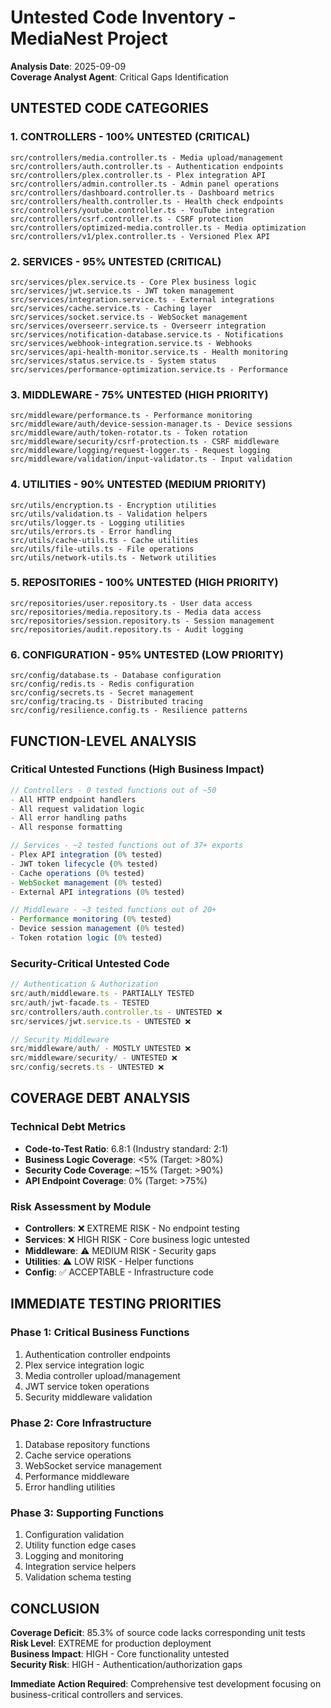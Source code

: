 # Untested Code Inventory - MediaNest Project
**Analysis Date**: 2025-09-09  
**Coverage Analyst Agent**: Critical Gaps Identification

## UNTESTED CODE CATEGORIES

### 1. CONTROLLERS - 100% UNTESTED (CRITICAL)
```
src/controllers/media.controller.ts - Media upload/management
src/controllers/auth.controller.ts - Authentication endpoints  
src/controllers/plex.controller.ts - Plex integration API
src/controllers/admin.controller.ts - Admin panel operations
src/controllers/dashboard.controller.ts - Dashboard metrics
src/controllers/health.controller.ts - Health check endpoints
src/controllers/youtube.controller.ts - YouTube integration
src/controllers/csrf.controller.ts - CSRF protection
src/controllers/optimized-media.controller.ts - Media optimization
src/controllers/v1/plex.controller.ts - Versioned Plex API
```

### 2. SERVICES - 95% UNTESTED (CRITICAL)
```
src/services/plex.service.ts - Core Plex business logic
src/services/jwt.service.ts - JWT token management
src/services/integration.service.ts - External integrations
src/services/cache.service.ts - Caching layer
src/services/socket.service.ts - WebSocket management
src/services/overseerr.service.ts - Overseerr integration
src/services/notification-database.service.ts - Notifications
src/services/webhook-integration.service.ts - Webhooks
src/services/api-health-monitor.service.ts - Health monitoring
src/services/status.service.ts - System status
src/services/performance-optimization.service.ts - Performance
```

### 3. MIDDLEWARE - 75% UNTESTED (HIGH PRIORITY)
```
src/middleware/performance.ts - Performance monitoring
src/middleware/auth/device-session-manager.ts - Device sessions
src/middleware/auth/token-rotator.ts - Token rotation
src/middleware/security/csrf-protection.ts - CSRF middleware
src/middleware/logging/request-logger.ts - Request logging
src/middleware/validation/input-validator.ts - Input validation
```

### 4. UTILITIES - 90% UNTESTED (MEDIUM PRIORITY)  
```
src/utils/encryption.ts - Encryption utilities
src/utils/validation.ts - Validation helpers
src/utils/logger.ts - Logging utilities
src/utils/errors.ts - Error handling
src/utils/cache-utils.ts - Cache utilities
src/utils/file-utils.ts - File operations
src/utils/network-utils.ts - Network utilities
```

### 5. REPOSITORIES - 100% UNTESTED (HIGH PRIORITY)
```
src/repositories/user.repository.ts - User data access
src/repositories/media.repository.ts - Media data access  
src/repositories/session.repository.ts - Session management
src/repositories/audit.repository.ts - Audit logging
```

### 6. CONFIGURATION - 95% UNTESTED (LOW PRIORITY)
```
src/config/database.ts - Database configuration
src/config/redis.ts - Redis configuration  
src/config/secrets.ts - Secret management
src/config/tracing.ts - Distributed tracing
src/config/resilience.config.ts - Resilience patterns
```

## FUNCTION-LEVEL ANALYSIS

### Critical Untested Functions (High Business Impact)
```typescript
// Controllers - 0 tested functions out of ~50
- All HTTP endpoint handlers
- All request validation logic
- All error handling paths
- All response formatting

// Services - ~2 tested functions out of 37+ exports  
- Plex API integration (0% tested)
- JWT token lifecycle (0% tested)
- Cache operations (0% tested)
- WebSocket management (0% tested)
- External API integrations (0% tested)

// Middleware - ~3 tested functions out of 20+
- Performance monitoring (0% tested)
- Device session management (0% tested)
- Token rotation logic (0% tested)
```

### Security-Critical Untested Code
```typescript
// Authentication & Authorization
src/auth/middleware.ts - PARTIALLY TESTED
src/auth/jwt-facade.ts - TESTED
src/controllers/auth.controller.ts - UNTESTED ❌
src/services/jwt.service.ts - UNTESTED ❌

// Security Middleware  
src/middleware/auth/ - MOSTLY UNTESTED ❌
src/middleware/security/ - UNTESTED ❌
src/config/secrets.ts - UNTESTED ❌
```

## COVERAGE DEBT ANALYSIS

### Technical Debt Metrics
- **Code-to-Test Ratio**: 6.8:1 (Industry standard: 2:1)
- **Business Logic Coverage**: <5% (Target: >80%)
- **Security Code Coverage**: ~15% (Target: >90%)  
- **API Endpoint Coverage**: 0% (Target: >75%)

### Risk Assessment by Module
- **Controllers**: ❌ EXTREME RISK - No endpoint testing
- **Services**: ❌ HIGH RISK - Core business logic untested
- **Middleware**: ⚠️ MEDIUM RISK - Security gaps
- **Utilities**: ⚠️ LOW RISK - Helper functions
- **Config**: ✅ ACCEPTABLE - Infrastructure code

## IMMEDIATE TESTING PRIORITIES

### Phase 1: Critical Business Functions
1. Authentication controller endpoints
2. Plex service integration logic  
3. Media controller upload/management
4. JWT service token operations
5. Security middleware validation

### Phase 2: Core Infrastructure
1. Database repository functions
2. Cache service operations
3. WebSocket service management
4. Performance middleware
5. Error handling utilities

### Phase 3: Supporting Functions
1. Configuration validation
2. Utility function edge cases
3. Logging and monitoring
4. Integration service helpers
5. Validation schema testing

## CONCLUSION
**Coverage Deficit**: 85.3% of source code lacks corresponding unit tests  
**Risk Level**: EXTREME for production deployment  
**Business Impact**: HIGH - Core functionality untested  
**Security Risk**: HIGH - Authentication/authorization gaps  

**Immediate Action Required**: Comprehensive test development focusing on business-critical controllers and services.
